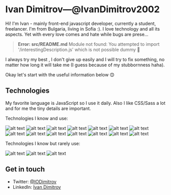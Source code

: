 # Ivan Dimitrov—@IvanDimitrov2002

Hi! I'm Ivan - mainly front-end javascript developer, currently a student, freelancer. I'm from Bulgaria, living in Sofia :). I love technology and all its aspects. Yet with every love comes and hate while bugs are prese...


>**Error: src/README.md**
Module not found: You attempted to import '/interestingDescription.js' which is not possible dummy 🤯

I always try my best , I don't give up easily and I will try to fix something, no matter how long it will take me (I guess because of my stubbornness haha).



Okay let's start with the useful information below 😊

## Technologies 

My favorite language is JavaScript so I use it daily. Also I like CSS/Sass a lot and for me the tiny details are important.

Technologies I know and use:

![alt text](https://cdn.jsdelivr.net/gh/IvanDimitrov2002/IvanDimitrov2002@master/html.svg "HTML") ![alt text](https://cdn.jsdelivr.net/gh/IvanDimitrov2002/IvanDimitrov2002@master/css.svg "CSS") ![alt text](https://cdn.jsdelivr.net/gh/IvanDimitrov2002/IvanDimitrov2002@master/js.svg "JAVASCRIPT") ![alt text](https://cdn.jsdelivr.net/gh/IvanDimitrov2002/IvanDimitrov2002@master/ts.svg "TYPESCRIPT") ![alt text](https://cdn.jsdelivr.net/gh/IvanDimitrov2002/IvanDimitrov2002@master/react.svg "REACT") ![alt text](https://cdn.jsdelivr.net/gh/IvanDimitrov2002/IvanDimitrov2002@master/nextjs.svg "NEXTJS") ![alt text](https://cdn.jsdelivr.net/gh/IvanDimitrov2002/IvanDimitrov2002@master/sass.svg "SASS") ![alt text](https://cdn.jsdelivr.net/gh/IvanDimitrov2002/IvanDimitrov2002@master/css-modules.svg "CSS-MODULES")  ![alt text](https://cdn.jsdelivr.net/gh/IvanDimitrov2002/IvanDimitrov2002@master/node.svg "NODE") ![alt text](https://cdn.jsdelivr.net/gh/IvanDimitrov2002/IvanDimitrov2002@master/nestjs.svg "NESTJS") ![alt text](https://cdn.jsdelivr.net/gh/IvanDimitrov2002/IvanDimitrov2002@master/flutter.svg "FLUTTER") ![alt text](https://cdn.jsdelivr.net/gh/IvanDimitrov2002/IvanDimitrov2002@master/mysql.svg "MYSQL") ![alt text](https://cdn.jsdelivr.net/gh/IvanDimitrov2002/IvanDimitrov2002@master/firebase.svg "FIREBASE") ![alt text](https://cdn.jsdelivr.net/gh/IvanDimitrov2002/IvanDimitrov2002@master/jest.svg "JEST") 

Technologies I know but rarely use:

![alt text](https://cdn.jsdelivr.net/gh/IvanDimitrov2002/IvanDimitrov2002@master/c.svg "C/C++") ![alt text](https://cdn.jsdelivr.net/gh/IvanDimitrov2002/IvanDimitrov2002@master/python.svg "PYTHON") ![alt text](https://cdn.jsdelivr.net/gh/IvanDimitrov2002/IvanDimitrov2002@master/java.svg "JAVA")

## Get in touch

* Twitter: [@IODimitrov](https://twitter.com/IODimitrov)
* LinkedIn: [Ivan Dimitrov](https://www.linkedin.com/in/ivan-o-dimitrov/)

<!--
**IvanDimitrov2002/IvanDimitrov2002** is a ✨ _special_ ✨ repository because its `README.md` (this file) appears on your GitHub profile.

Here are some ideas to get you started:

- 🔭 I’m currently working on ...
- 🌱 I’m currently learning ...
- 👯 I’m looking to collaborate on ...
- 🤔 I’m looking for help with ...
- 💬 Ask me about ...
- 📫 How to reach me: ...
- 😄 Pronouns: ...
- ⚡ Fun fact: ...
-->
